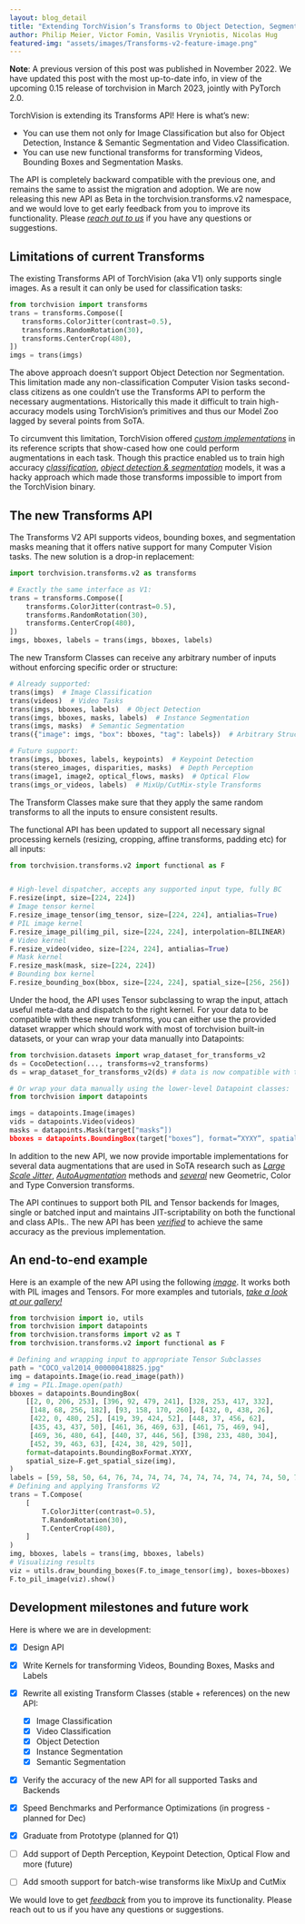 ```yaml
---
layout: blog_detail
title: "Extending TorchVision’s Transforms to Object Detection, Segmentation & Video tasks"
author: Philip Meier, Victor Fomin, Vasilis Vryniotis, Nicolas Hug
featured-img: "assets/images/Transforms-v2-feature-image.png"
---
```


**Note**: A previous version of this post was published in November 2022. We have updated this post with the most up-to-date info, in view of the upcoming 0.15 release of torchvision in March 2023, jointly with PyTorch 2.0.

TorchVision is extending its Transforms API! Here is what’s new:

- You can use them not only for Image Classification but also for Object Detection, Instance & Semantic Segmentation and Video Classification.
- You can use new functional transforms for transforming Videos, Bounding Boxes and Segmentation Masks.


The API is completely backward compatible with the previous one, and remains the same to assist the migration and adoption. We are now releasing this new API as Beta in the torchvision.transforms.v2 namespace, and we would love to get early feedback from you to improve its functionality. Please [_reach out to us_](https://github.com/pytorch/vision/issues/6753) if you have any questions or suggestions.

## Limitations of current Transforms

The existing Transforms API of TorchVision (aka V1) only supports single images. As a result it can only be used for classification tasks:

```python
from torchvision import transforms
trans = transforms.Compose([
   transforms.ColorJitter(contrast=0.5),
   transforms.RandomRotation(30),
   transforms.CenterCrop(480),
])
imgs = trans(imgs)
```

The above approach doesn’t support Object Detection nor Segmentation. This limitation made any non-classification Computer Vision tasks second-class citizens as one couldn’t use the Transforms API to perform the necessary augmentations. Historically this made it difficult to train high-accuracy models using TorchVision’s primitives and thus our Model Zoo lagged by several points from SoTA.

To circumvent this limitation, TorchVision offered [_custom implementations_](https://github.com/pytorch/vision/blob/main/references/detection/transforms.py) in its reference scripts that show-cased how one could perform augmentations in each task. Though this practice enabled us to train high accuracy [_classification_](https://pytorch.org/blog/how-to-train-state-of-the-art-models-using-torchvision-latest-primitives/), [_object detection & segmentation_](https://pytorch.org/blog/pytorch-1.12-new-library-releases/#beta-object-detection-and-instance-segmentation) models, it was a hacky approach which made those transforms impossible to import from the TorchVision binary.

## The new Transforms API

The Transforms V2 API supports videos, bounding boxes, and segmentation masks meaning that it offers native support for many Computer Vision tasks. The new solution is a drop-in replacement:

```python
import torchvision.transforms.v2 as transforms

# Exactly the same interface as V1:
trans = transforms.Compose([
    transforms.ColorJitter(contrast=0.5),
    transforms.RandomRotation(30),
    transforms.CenterCrop(480),
])
imgs, bboxes, labels = trans(imgs, bboxes, labels)
```

The new Transform Classes can receive any arbitrary number of inputs without enforcing specific order or structure:

```python
# Already supported:
trans(imgs)  # Image Classification
trans(videos)  # Video Tasks
trans(imgs, bboxes, labels)  # Object Detection
trans(imgs, bboxes, masks, labels)  # Instance Segmentation
trans(imgs, masks)  # Semantic Segmentation
trans({"image": imgs, "box": bboxes, "tag": labels})  # Arbitrary Structure

# Future support:
trans(imgs, bboxes, labels, keypoints)  # Keypoint Detection
trans(stereo_images, disparities, masks)  # Depth Perception
trans(image1, image2, optical_flows, masks)  # Optical Flow
trans(imgs_or_videos, labels)  # MixUp/CutMix-style Transforms
```

The Transform Classes make sure that they apply the same random transforms to all the inputs to ensure consistent results.

The functional API has been updated to support all necessary signal processing kernels (resizing, cropping, affine transforms, padding etc) for all inputs:

```python
from torchvision.transforms.v2 import functional as F


# High-level dispatcher, accepts any supported input type, fully BC
F.resize(inpt, size=[224, 224])
# Image tensor kernel
F.resize_image_tensor(img_tensor, size=[224, 224], antialias=True) 
# PIL image kernel
F.resize_image_pil(img_pil, size=[224, 224], interpolation=BILINEAR)
# Video kernel
F.resize_video(video, size=[224, 224], antialias=True) 
# Mask kernel
F.resize_mask(mask, size=[224, 224])
# Bounding box kernel
F.resize_bounding_box(bbox, size=[224, 224], spatial_size=[256, 256])
```

Under the hood, the API uses Tensor subclassing to wrap the input, attach useful meta-data and dispatch to the right kernel. For your data to be compatible with these new transforms, you can either use the provided dataset wrapper which should work with most of torchvision built-in datasets, or your can wrap your data manually into Datapoints:

```python
from torchvision.datasets import wrap_dataset_for_transforms_v2
ds = CocoDetection(..., transforms=v2_transforms)
ds = wrap_dataset_for_transforms_v2(ds) # data is now compatible with transforms v2!

# Or wrap your data manually using the lower-level Datapoint classes:
from torchvision import datapoints

imgs = datapoints.Image(images)
vids = datapoints.Video(videos)
masks = datapoints.Mask(target["masks“])
bboxes = datapoints.BoundingBox(target["boxes“], format=”XYXY”, spatial_size=imgs.shape)
```


In addition to the new API, we now provide importable implementations for several data augmentations that are used in SoTA research such as [_Large Scale Jitter_](https://github.com/pytorch/vision/blob/928b05cad36eadb13e169f03028767c8bcd1f21d/torchvision/transforms/v2/_geometry.py#L1109), [_AutoAugmentation_](https://github.com/pytorch/vision/blob/main/torchvision/transforms/v2/_auto_augment.py) methods and [_several_](https://github.com/pytorch/vision/blob/main/torchvision/transforms/v2/__init__.py) new Geometric, Color and Type Conversion transforms.

The API continues to support both PIL and Tensor backends for Images, single or batched input and maintains JIT-scriptability on both the functional and class APIs.. The new API has been [_verified_](https://github.com/pytorch/vision/pull/6433#issuecomment-1256741233) to achieve the same accuracy as the previous implementation.

## An end-to-end example

 Here is an example of the new API using the following [_image_](https://user-images.githubusercontent.com/5347466/195350223-8683ef25-1367-4292-9174-c15f85c7358e.jpg). It works both with PIL images and Tensors. For more examples and tutorials, [_take a look at our gallery!_](https://pytorch.org/vision/0.15/auto_examples/index.html)


```python
from torchvision import io, utils
from torchvision import datapoints
from torchvision.transforms import v2 as T
from torchvision.transforms.v2 import functional as F

# Defining and wrapping input to appropriate Tensor Subclasses
path = "COCO_val2014_000000418825.jpg"
img = datapoints.Image(io.read_image(path))
# img = PIL.Image.open(path)
bboxes = datapoints.BoundingBox(
    [[2, 0, 206, 253], [396, 92, 479, 241], [328, 253, 417, 332],
     [148, 68, 256, 182], [93, 158, 170, 260], [432, 0, 438, 26],
     [422, 0, 480, 25], [419, 39, 424, 52], [448, 37, 456, 62],
     [435, 43, 437, 50], [461, 36, 469, 63], [461, 75, 469, 94],
     [469, 36, 480, 64], [440, 37, 446, 56], [398, 233, 480, 304],
     [452, 39, 463, 63], [424, 38, 429, 50]],
    format=datapoints.BoundingBoxFormat.XYXY,
    spatial_size=F.get_spatial_size(img),
)
labels = [59, 58, 50, 64, 76, 74, 74, 74, 74, 74, 74, 74, 74, 74, 50, 74, 74]
# Defining and applying Transforms V2
trans = T.Compose(
    [
        T.ColorJitter(contrast=0.5),
        T.RandomRotation(30),
        T.CenterCrop(480),
    ]
)
img, bboxes, labels = trans(img, bboxes, labels)
# Visualizing results
viz = utils.draw_bounding_boxes(F.to_image_tensor(img), boxes=bboxes)
F.to_pil_image(viz).show()
```

## Development milestones and future work

Here is where we are in development:

- [x] Design API
- [x] Write Kernels for transforming Videos, Bounding Boxes, Masks and Labels
- [x] Rewrite all existing Transform Classes (stable + references) on the new API:
  - [x] Image Classification
  - [x] Video Classification
  - [x] Object Detection
  - [x] Instance Segmentation
  - [x] Semantic Segmentation
- [x] Verify the accuracy of the new API for all supported Tasks and Backends
- [x] Speed Benchmarks and Performance Optimizations (in progress - planned for Dec)
- [x] Graduate from Prototype (planned for Q1)
- [ ] Add support of Depth Perception, Keypoint Detection, Optical Flow and more (future)
- [ ] Add smooth support for batch-wise transforms like MixUp and CutMix


We would love to get [_feedback_](https://github.com/pytorch/vision/issues/6753) from you to improve its functionality. Please reach out to us if you have any questions or suggestions.
